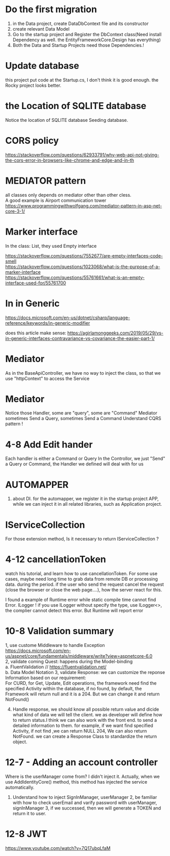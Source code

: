 # Do the first migration

1. in the Data project, create DataDbContext file and its constructor
2. create relevant Data Model
3. Go to the startup project and Register the DbContext class(Need install Dependency as well.  the EntityFrameworkCore.Design has everything)
4. Both the Data and Startup Projects need those Dependencies.!

# Update database

this project put code at the Startup.cs, I don't think it is good enough.
the Rocky project looks better.

# the Location of SQLITE database

Notice the location of SQLITE database
Seeding database.

# CORS policy

https://stackoverflow.com/questions/62933791/why-web-api-not-giving-the-cors-error-in-browsers-like-chrome-and-edge-and-in-th

# MEDIATOR pattern
all classes only depends on mediator other than other cless.  
A good example is Airport communication tower  
https://www.programmingwithwolfgang.com/mediator-pattern-in-asp-net-core-3-1/

# Marker interface
In the class: List, they used  Empty interface  

https://stackoverflow.com/questions/7552677/are-empty-interfaces-code-smell  
https://stackoverflow.com/questions/1023068/what-is-the-purpose-of-a-marker-interface  
https://stackoverflow.com/questions/55761661/what-is-an-empty-interface-used-for/55761700

# In in Generic 

https://docs.microsoft.com/en-us/dotnet/csharp/language-reference/keywords/in-generic-modifier

does this article make sense: https://agirlamonggeeks.com/2019/05/29/vs-in-generic-interfaces-contravariance-vs-covariance-the-easier-part-1/
 
# Mediator

As in the BaseApiController, we have no way to inject the class, so that we use "httpContext" to access the Service 

# Mediator

Notice those Handler, some are "query", some are "Command"
Mediator sometimes Send a Query, sometimes Send a Command
Understand CQRS pattern !

# 4-8 Add Edit hander

Each handler is either a Command or Query
In the Controllor, we just "Send" a Query or Command, the Handler we defined will deal with for us

# AUTOMAPPER

1. about DI. for the automapper, we register it in the startup project APP, while we can inject it in all related libraries, such as Application project.


# IServiceCollection 

For those extension method, Is it necessary to return IServiceCollection ?

# 4-12 cancellationToken

watch his tutorial, and learn how to use cancellationToken.
For some use cases, maybe need long time to grab data from remote DB or processing data.  during the period. if the user who send the request cancel the request (close the browser or close the web page....), how the server react for this.

I found a example of Runtime error while static compile time cannot find Error.  ILogger !   if you use ILogger without specify the type, use ILogger<>, the complier cannot detect this error. But Runtime will report error

# 10-8  Validation summary

1, use custome Middleware to handle Exception  
https://docs.microsoft.com/en-us/aspnet/core/fundamentals/middleware/write?view=aspnetcore-6.0  
2, validate coming Quest:  happens during the Model-binding  
  a. FluentValidation // https://fluentvalidation.net/  
  b. Data Model Notation
3, validate Response: we can customize the reponse Information based on our requirement:   
  For CURD, for Get, Update, Edit operations, the framework need find the specified Activity within the database, if no found, by default, the Framework will return null and it is a 204.   But we can change it and return NotFound() 

4. Handle response, we should know all possible return value and dicide what kind of data we will tell the client. we as developer will define how to  return status.I think we can also work with the front end. to send a detailed  information to them. for example, if we want find specified Activity, if not find ,we can return NULL 204, We can also return NotFound. we can create a Response Class to standardize the return object. 



# 12-7 - Adding an account controller

Where is the userManager come from? I didn't inject it.
Actually, when we use AddIdentityCore() method, this method has injected 
the service automatically.

1. Understand how to inject SignInManager, userManager
2, be familiar with how to check userEmail and varify password with userManager, signInManager
3, if we successed, then we will generate a TOKEN and return it to user.

# 12-8  JWT

https://www.youtube.com/watch?v=7Q17ubqLfaM

